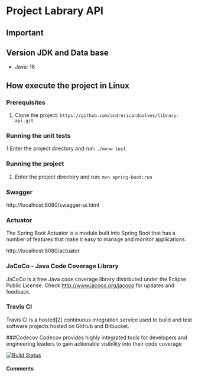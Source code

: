 # Project Labrary API 

## Important



## Version JDK and Data base

- Java: 16


## How execute the project in Linux

### Prerequisites

1. Clone the project:
  ```https://github.com/andrericardoalves/library-api.git```

  
### Running the unit tests
1.Enter the project directory and run:
   ```./mvnw test```
    
### Running the project
1. Enter the project directory and run:
   ```mvn spring-boot:run```

### Swagger  
http://localhost:8080/swagger-ui.html

### Actuator 
The Spring Boot Actuator is a module built into Spring Boot that has a number of features that make it easy to manage and monitor applications.

http://localhost:8080/actuator

### JaCoCo - Java Code Coverage Library
JaCoCo is a free Java code coverage library distributed under the Eclipse Public License. Check http://www.jacoco.org/jacoco for updates and feedback.

### Travis CI
Travis CI is a hosted[2] continuous integration service used to build and test software projects hosted on GitHub and Bitbucket.

###Codecov
Codecov provides highly integrated tools for developers and engineering leaders to gain actionable visibility into their code coverage

[![Build Status](https://app.travis-ci.com/andrericardoalves/library-api.svg?branch=main)](https://app.travis-ci.com/andrericardoalves/library-api)

#### Comments
